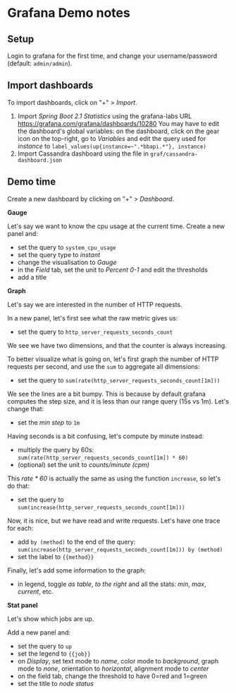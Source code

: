 # Grafana Demo notes

## Setup

Login to grafana for the first time, and change your username/password (default: `admin/admin`).

## Import dashboards

To import dashboards, click on "+" > *Import*.

1. Import *Spring Boot 2.1 Statistics* using the grafana-labs URL https://grafana.com/grafana/dashboards/10280
   You may have to edit the dashboard's global variables: on the dashboard, click on the gear icon on the top-right,
   go to *Variables* and edit the query used for *instance* to `label_values(up{instance=~".*bbapi.*"}, instance)`
2. Import Cassandra dashboard using the file in `graf/cassandra-dashboard.json`


## Demo time

Create a new dashboard by clicking on "+" > *Dashboard*.

**Gauge**

Let's say we want to know the cpu usage at the current time. Create a new panel and:
- set the query to `system_cpu_usage`
- set the query type to *instant*
- change the visualisation to *Gauge*
- in the *Field* tab, set the unit to *Percent 0-1* and edit the thresholds
- add a title

**Graph**

Let's say we are interested in the number of HTTP requests.

In a new panel, let's first see what the raw metric gives us:
- set the query to `http_server_requests_seconds_count`

We see we have two dimensions, and that the counter is always increasing.

To better visualize what is going on, let's first graph the number of HTTP requests per second, and use the `sum`
to aggregate all dimensions:
- set the query to `sum(rate(http_server_requests_seconds_count[1m]))`

We see the lines are a bit bumpy. This is because by default grafana computes the step size, and it is less
than our range query (15s vs 1m). Let's change that:
- set the *min step* to `1m`

Having seconds is a bit confusing, let's compute by minute instead:
- multiply the query by 60s: `sum(rate(http_server_requests_seconds_count[1m]) * 60)`
- (optional) set the unit to *counts/minute (cpm)*

This *rate * 60* is actually the same as using the function `increase`, so let's do that:
- set the query to `sum(increase(http_server_requests_seconds_count[1m]))`

Now, it is nice, but we have read and write requests. Let's have one trace for each:
- add `by (method)` to the end of the query: `sum(increase(http_server_requests_seconds_count[1m])) by (method)`
- set the label to `{{method}}`

Finally, let's add some information to the graph:
- in legend, toggle *as table*, *to the right* and all the stats: *min*, *max*, *current*, etc.

**Stat panel**

Let's show which jobs are up.

Add a new panel and:
- set the query to `up`
- set the legend to `{{job}}`
- on *Display*, set text mode to *name*, color mode to *background*, graph mode to *none*, orientation to *horizontal*, 
  alignment mode to *center*
- on the field tab, change the threshold to have 0=red and 1=green
- set the title to *node status*